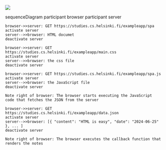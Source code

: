 [![](https://mermaid.ink/img/pako:eNq1VD1PwzAQ_Ssnz22KKmDIwAQCIT6GdiMMh3NpTBPb2OcCqvrfueCIARY-iiffu_O756ezt0q7mlSpIj0lsppODa4C9pUFWR4DG208WoaH4J4jha8JATcDnjNj2fTkJOMlnJ8toWX2sZzNIqfaUCx0LFrqorFrUzRmRi_Y-47Q-1n0mIlQs9kg0wf_AOb9VNjHPiVcLK-voHY69cS5qKYvZ_ejrUdjJR1_JpBbAjkEjenonwWKecXjL-Rd4gYXOhjP31F54wQKZtUyuAY-iJZCNAYQWQYkAr2QTmzs6nOXYegEQ-lHrFuKuWBxewNNcP17tF9rauTBG2d_5s7dFip5IpbJcqVKCd7nzcjdML5WaiKIUFPOzQ_mh9OD4-n8qFKwm0BRFHD_dzezjaNJGrvuAfUammSF0dnsYyBbU8glViijmqiegoxsLa97O_SqlCT7UWqNYV2pyu6kDhO7xavVquSQaKKCS6tWlQ12UaLkhwuO_8KI7t4AO0d3xw?type=png)](https://mermaid.live/edit#pako:eNq1VD1PwzAQ_Ssnz22KKmDIwAQCIT6GdiMMh3NpTBPb2OcCqvrfueCIARY-iiffu_O756ezt0q7mlSpIj0lsppODa4C9pUFWR4DG208WoaH4J4jha8JATcDnjNj2fTkJOMlnJ8toWX2sZzNIqfaUCx0LFrqorFrUzRmRi_Y-47Q-1n0mIlQs9kg0wf_AOb9VNjHPiVcLK-voHY69cS5qKYvZ_ejrUdjJR1_JpBbAjkEjenonwWKecXjL-Rd4gYXOhjP31F54wQKZtUyuAY-iJZCNAYQWQYkAr2QTmzs6nOXYegEQ-lHrFuKuWBxewNNcP17tF9rauTBG2d_5s7dFip5IpbJcqVKCd7nzcjdML5WaiKIUFPOzQ_mh9OD4-n8qFKwm0BRFHD_dzezjaNJGrvuAfUammSF0dnsYyBbU8glViijmqiegoxsLa97O_SqlCT7UWqNYV2pyu6kDhO7xavVquSQaKKCS6tWlQ12UaLkhwuO_8KI7t4AO0d3xw)

sequenceDiagram
    participant browser
    participant server

    browser->>server: GET https://studies.cs.helsinki.fi/exampleapp/spa
    activate server
    server-->>browser: HTML documet
    deactivate server

    browser->>server: GET https://studies.cs.helsinki.fi/exampleapp/main.css
    activate server
    server-->>browser: the css file
    deactivate server

    browser->>server: GET https://studies.cs.helsinki.fi/exampleapp/spa.js
    activate server
    server-->>browser: the JavaScript file
    deactivate server

    Note right of browser: The browser starts executing the JavaScript code that fetches the JSON from the server

    browser->>server: GET https://studies.cs.helsinki.fi/exampleapp/data.json
    activate server
    server-->>browser: [{ "content": "HTML is easy", "date": "2024-06-25" }, ... ]
    deactivate server

    Note right of browser: The browser executes the callback function that renders the notes
